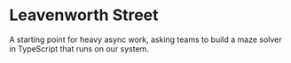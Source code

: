 # Leavenworth Street

A starting point for heavy async work,
asking teams to build a maze solver in TypeScript
that runs on our system.
